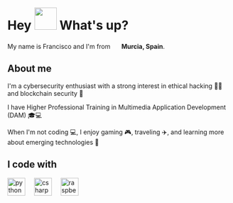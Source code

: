 <h1> Hey <img src="https://emojis.slackmojis.com/emojis/images/1577305505/7373/hand_wave.gif?1577305505" width="50" /> What's up?</h1>

<p> My name is Francisco and I'm from <img src="https://cdn-icons-png.flaticon.com/128/197/197593.png" width="17" /> <b>Murcia, Spain</b>. </p>


## About me
<p>I'm a cybersecurity enthusiast with a strong interest in ethical hacking 🕵️‍♂️ and blockchain security 🔐</p>
<p>I have Higher Professional Training in Multimedia Application Development (DAM) 🎓💻</p>
<p>When I'm not coding 💻, I enjoy gaming 🎮, traveling ✈️, and learning more about emerging technologies 🚀</p>


## I code with
<div align="left">
  <img src="https://cdn.jsdelivr.net/gh/devicons/devicon/icons/python/python-original.svg" height="40" alt="python logo"  />
  <img width="12" />
  <img src="https://cdn.jsdelivr.net/gh/devicons/devicon/icons/csharp/csharp-original.svg" height="40" alt="csharp logo"  />
  <img width="12" />
  <img src="https://cdn.jsdelivr.net/gh/devicons/devicon/icons/raspberrypi/raspberrypi-original.svg" height="40" alt="raspberrypi logo"  />
  
</div>

